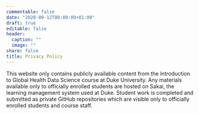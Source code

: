 ```yaml
---
commentable: false
date: "2020-09-12T00:00:00+01:00"
draft: true
editable: false
header:
  caption: ""
  image: ""
share: false
title: Privacy Policy
---
```


This website only contains publicly available content from the Introduction to Global Health Data Science course at Duke University.
Any materials available only to officially enrolled students are hosted on Sakai, the learning management system used at Duke.
Student work is completed and submitted as private GitHub repositories which are visible only to officially enrolled students and course staff.